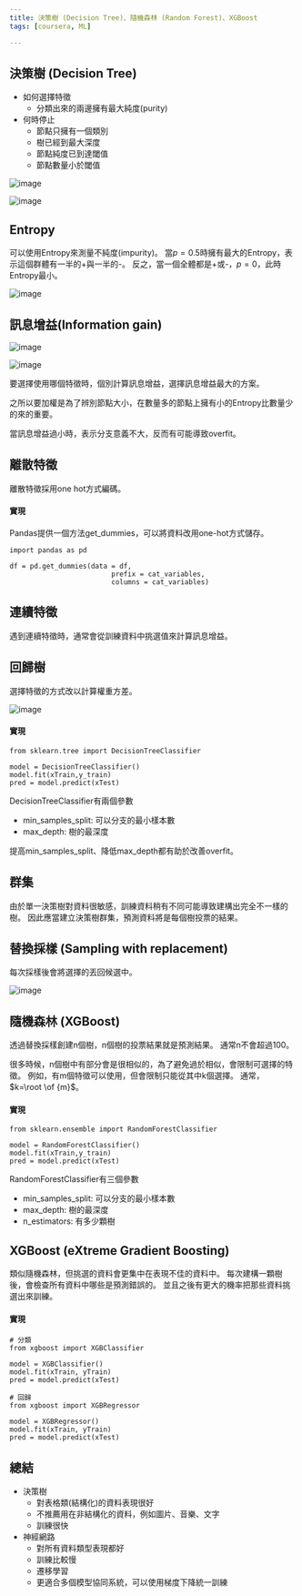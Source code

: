 ```yaml
---
title: 決策樹 (Decision Tree)、隨機森林 (Random Forest)、XGBoost
tags: [coursera, ML]

---
```


## 決策樹 (Decision Tree)
* 如何選擇特徵
    * 分類出來的兩邊擁有最大純度(purity)
* 何時停止
    * 節點只擁有一個類別
    * 樹已經到最大深度
    * 節點純度已到達閾值
    * 節點數量小於閾值

![image](https://hackmd.io/_uploads/Bkh5uNZDR.png)

![image](https://hackmd.io/_uploads/rkeJiYVWD0.png)

## Entropy
可以使用Entropy來測量不純度(impurity)。
當$p=0.5$時擁有最大的Entropy，表示這個群體有一半的+與一半的-。
反之，當一個全體都是+或-，$p=0$，此時Entropy最小。

![image](https://hackmd.io/_uploads/HJn16NWP0.png)

## 訊息增益(Information gain)
![image](https://hackmd.io/_uploads/B1c1-UbDA.png)

![image](https://hackmd.io/_uploads/BklBk8-D0.png)

要選擇使用哪個特徵時，個別計算訊息增益，選擇訊息增益最大的方案。

之所以要加權是為了辨別節點大小，在數量多的節點上擁有小的Entropy比數量少的來的重要。

當訊息增益過小時，表示分支意義不大，反而有可能導致overfit。

## 離散特徵
離散特徵採用one hot方式編碼。

#### 實現
Pandas提供一個方法get_dummies，可以將資料改用one-hot方式儲存。
```python=0
import pandas as pd

df = pd.get_dummies(data = df,
                         prefix = cat_variables,
                         columns = cat_variables)
```

## 連續特徵
遇到連續特徵時，通常會從訓練資料中挑選值來計算訊息增益。

## 回歸樹
選擇特徵的方式改以計算權重方差。

![image](https://hackmd.io/_uploads/ryDzdNfv0.png)

#### 實現
```python=0
from sklearn.tree import DecisionTreeClassifier

model = DecisionTreeClassifier()
model.fit(xTrain,y_train) 
pred = model.predict(xTest)
```

DecisionTreeClassifier有兩個參數
* min_samples_split: 可以分支的最小樣本數
* max_depth: 樹的最深度

提高min_samples_split、降低max_depth都有助於改善overfit。

## 群集
由於單一決策樹對資料很敏感，訓練資料稍有不同可能導致建構出完全不一樣的樹。
因此應當建立決策樹群集，預測資料將是每個樹投票的結果。

## 替換採樣 (Sampling with replacement)
每次採樣後會將選擇的丟回候選中。

![image](https://hackmd.io/_uploads/rJUDQSMDR.png)

## 隨機森林 (XGBoost)
透過替換採樣創建n個樹，n個樹的投票結果就是預測結果。
通常n不會超過100。

很多時候，n個樹中有部分會是很相似的，為了避免過於相似，會限制可選擇的特徵。
例如，有m個特徵可以使用，但會限制只能從其中k個選擇。
通常，$k=\root \of {m}$。

#### 實現
```python=0
from sklearn.ensemble import RandomForestClassifier

model = RandomForestClassifier()
model.fit(xTrain,y_train) 
pred = model.predict(xTest)
```

RandomForestClassifier有三個參數
* min_samples_split: 可以分支的最小樣本數
* max_depth: 樹的最深度
* n_estimators: 有多少顆樹

## XGBoost (eXtreme Gradient Boosting)
類似隨機森林，但挑選的資料會更集中在表現不佳的資料中。
每次建構一顆樹後，會檢查所有資料中哪些是預測錯誤的。
並且之後有更大的機率把那些資料挑選出來訓練。

#### 實現
```python=0
# 分類
from xgboost import XGBClassifier

model = XGBClassifier()
model.fit(xTrain, yTrain)
pred = model.predict(xTest)
```

```python=0
# 回歸
from xgboost import XGBRegressor

model = XGBRegressor()
model.fit(xTrain, yTrain)
pred = model.predict(xTest)
```

## 總結
* 決策樹
    * 對表格類(結構化)的資料表現很好
    * 不推薦用在非結構化的資料，例如圖片、音樂、文字
    * 訓練很快
* 神經網路
    * 對所有資料類型表現都好
    * 訓練比較慢
    * 遷移學習
    * 更適合多個模型協同系統，可以使用梯度下降統一訓練